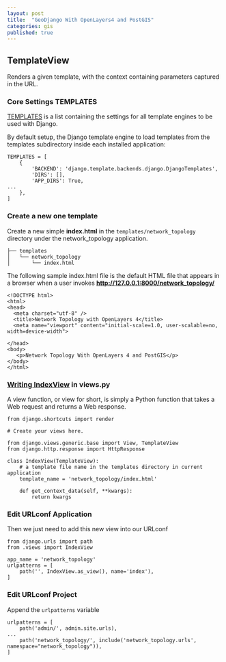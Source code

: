 ```yaml
---
layout: post
title:  "GeoDjango With OpenLayers4 and PostGIS"
categories: gis
published: true
---
```

## TemplateView
Renders a given template, with the context containing parameters captured in the URL.

### Core Settings TEMPLATES
[TEMPLATES](https://docs.djangoproject.com/en/2.0/ref/settings/#templates) is a
list containing the settings for all template engines to be used with Django.

By default setup, the Django template engine to load templates from
the templates subdirectory inside each installed application:
```
TEMPLATES = [
    {
        'BACKEND': 'django.template.backends.django.DjangoTemplates',
        'DIRS': [],
        'APP_DIRS': True,
...
    },
]
```

### Create a new one template
Create a new simple   **index.html** in the  `templates/network_topology` directory
under the network_topology application.
```
├── templates
│   └── network_topology
│       └── index.html
```

The following sample index.html file is the default HTML file
that appears in a browser when a user invokes **http://127.0.0.1:8000/network_topology/**
```
<!DOCTYPE html>
<html>
<head>
  <meta charset="utf-8" />
  <title>Network Topology with OpenLayers 4</title>
  <meta name="viewport" content="initial-scale=1.0, user-scalable=no, width=device-width">

</head>
<body>
   <p>Network Topology With OpenLayers 4 and PostGIS</p>
</body>
</html>
```

### [Writing IndexView](https://docs.djangoproject.com/en/2.0/topics/http/views/) in views.py
A view function, or view for short, is simply a Python function
that takes a Web request and returns a Web response.
```
from django.shortcuts import render

# Create your views here.

from django.views.generic.base import View, TemplateView
from django.http.response import HttpResponse

class IndexView(TemplateView):
    # a template file name in the templates directory in current application
    template_name = 'network_topology/index.html'

    def get_context_data(self, **kwargs):
        return kwargs
```


### Edit URLconf Application
Then we just need to add this new view into our URLconf
```
from django.urls import path
from .views import IndexView

app_name = 'network_topology'
urlpatterns = [
    path('', IndexView.as_view(), name='index'),
]
```

### Edit URLconf Project
Append the `urlpatterns` variable

```
urlpatterns = [
    path('admin/', admin.site.urls),
...
    path('network_topology/', include('network_topology.urls', namespace="network_topology")),
]
```
